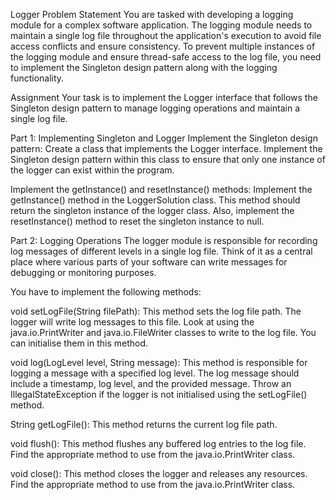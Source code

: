 Logger
Problem Statement
You are tasked with developing a logging module for a complex software application. The logging module needs to maintain a single log file throughout the application's execution to avoid file access conflicts and ensure consistency. To prevent multiple instances of the logging module and ensure thread-safe access to the log file, you need to implement the Singleton design pattern along with the logging functionality.

Assignment
Your task is to implement the Logger interface that follows the Singleton design pattern to manage logging operations and maintain a single log file.

Part 1: Implementing Singleton and Logger
Implement the Singleton design pattern: Create a class that implements the Logger interface. Implement the Singleton design pattern within this class to ensure that only one instance of the logger can exist within the program.

Implement the getInstance() and resetInstance() methods: Implement the getInstance() method in the LoggerSolution class. This method should return the singleton instance of the logger class. Also, implement the resetInstance() method to reset the singleton instance to null.

Part 2: Logging Operations
The logger module is responsible for recording log messages of different levels in a single log file. Think of it as a central place where various parts of your software can write messages for debugging or monitoring purposes.

You have to implement the following methods:

void setLogFile(String filePath): This method sets the log file path. The logger will write log messages to this file. Look at using the java.io.PrintWriter and java.io.FileWriter classes to write to the log file. You can initialise them in this method.

void log(LogLevel level, String message): This method is responsible for logging a message with a specified log level. The log message should include a timestamp, log level, and the provided message. Throw an IllegalStateException if the logger is not initialised using the setLogFile() method.

String getLogFile(): This method returns the current log file path.

void flush(): This method flushes any buffered log entries to the log file. Find the appropriate method to use from the java.io.PrintWriter class.

void close(): This method closes the logger and releases any resources. Find the appropriate method to use from the java.io.PrintWriter class.